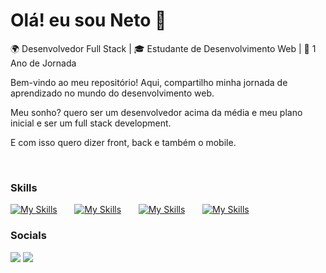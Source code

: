 Olá! eu sou Neto 👋
========================================================================================================================================
🌍 Desenvolvedor Full Stack | 🎓 Estudante de Desenvolvimento Web | 🚀 1 Ano de Jornada

Bem-vindo ao meu repositório! Aqui, compartilho minha jornada de aprendizado no mundo do desenvolvimento web.

Meu sonho? quero ser um desenvolvedor acima da média e meu plano inicial e ser um full stack development.

E com isso quero dizer front, back e também o mobile.

<br/>

### Skills

[![My Skills](https://skillicons.dev/icons?i=html,css,bootstrap)](https://skillicons.dev) &nbsp;&nbsp;&nbsp;&nbsp;&nbsp; [![My Skills](https://skillicons.dev/icons?i=js,ts,py)](https://skillicons.dev) &nbsp;&nbsp;&nbsp;&nbsp;&nbsp;
[![My Skills](https://skillicons.dev/icons?i=nodejs,mysql,sequelize)](https://skillicons.dev) &nbsp;&nbsp;&nbsp;&nbsp;&nbsp; [![My Skills](https://skillicons.dev/icons?i=react,redux,docker)](https://skillicons.dev) &nbsp;&nbsp;&nbsp;&nbsp;&nbsp;
<br/>

### Socials
<div> 
  <a href="https://www.instagram.com/joao.eto/" target="_blank"><img src="https://img.shields.io/badge/-Instagram-%23E4405F?style=for-the-badge&logo=instagram&logoColor=white" target="_blank"></a>
  <a href="https://www.linkedin.com/in/joaonetodev-code/" target="_blank"><img src="https://img.shields.io/badge/-LinkedIn-%230077B5?style=for-the-badge&logo=linkedin&logoColor=white" target="_blank"></a> 
</div>
